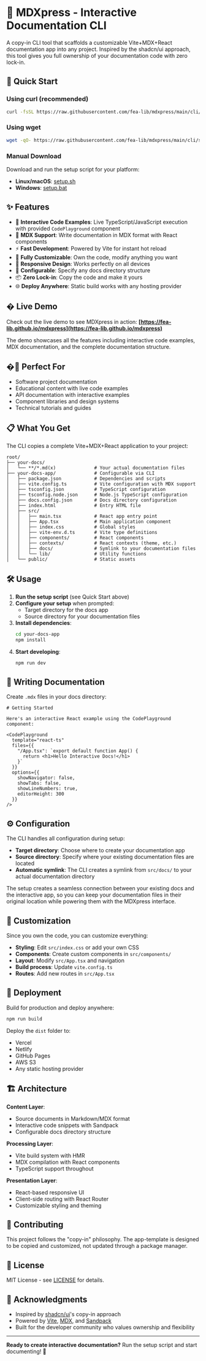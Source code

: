# 📝 MDXpress - Interactive Documentation CLI

A copy-in CLI tool that scaffolds a customizable Vite+MDX+React documentation app into any project. Inspired by the shadcn/ui approach, this tool gives you full ownership of your documentation code with zero lock-in.

## 🚀 Quick Start

### Using curl (recommended)

```bash
curl -fsSL https://raw.githubusercontent.com/fea-lib/mdxpress/main/cli/setup.sh | bash
```

### Using wget

```bash
wget -qO- https://raw.githubusercontent.com/fea-lib/mdxpress/main/cli/setup.sh | bash
```

### Manual Download

Download and run the setup script for your platform:

- **Linux/macOS**: [setup.sh](https://raw.githubusercontent.com/fea-lib/mdxpress/main/cli/setup.sh)
- **Windows**: [setup.bat](https://raw.githubusercontent.com/fea-lib/mdxpress/main/cli/setup.bat)

## ✨ Features

- 🚀 **Interactive Code Examples**: Live TypeScript/JavaScript execution with provided `CodePlayground` component
- 📝 **MDX Support**: Write documentation in MDX format with React components
- ⚡ **Fast Development**: Powered by Vite for instant hot reload
- 🎨 **Fully Customizable**: Own the code, modify anything you want
- 📱 **Responsive Design**: Works perfectly on all devices
- 🔧 **Configurable**: Specify any docs directory structure
- 📦 **Zero Lock-in**: Copy the code and make it yours
- 🌐 **Deploy Anywhere**: Static build works with any hosting provider

## � Live Demo

Check out the live demo to see MDXpress in action: **[https://fea-lib.github.io/mdxpress](https://fea-lib.github.io/mdxpress)**

The demo showcases all the features including interactive code examples, MDX documentation, and the complete documentation structure.

## �🎯 Perfect For

- Software project documentation
- Educational content with live code examples
- API documentation with interactive examples
- Component libraries and design systems
- Technical tutorials and guides

## 📋 What You Get

The CLI copies a complete Vite+MDX+React application to your project:

```
root/
├── your-docs/
│   └── **/*.md(x)              # Your actual documentation files
├── your-docs-app/              # Configurable via CLI
│   ├── package.json            # Dependencies and scripts
│   ├── vite.config.ts          # Vite configuration with MDX support
│   ├── tsconfig.json           # TypeScript configuration
│   ├── tsconfig.node.json      # Node.js TypeScript configuration
│   ├── docs.config.json        # Docs directory configuration
│   ├── index.html              # Entry HTML file
│   ├── src/
│   │   ├── main.tsx            # React app entry point
│   │   ├── App.tsx             # Main application component
│   │   ├── index.css           # Global styles
│   │   ├── vite-env.d.ts       # Vite type definitions
│   │   ├── components/         # React components
│   │   ├── contexts/           # React contexts (theme, etc.)
│   │   ├── docs/               # Symlink to your documentation files
│   │   └── lib/                # Utility functions
│   └── public/                 # Static assets
```

## 🛠️ Usage

1. **Run the setup script** (see Quick Start above)
2. **Configure your setup** when prompted:
   - Target directory for the docs app
   - Source directory for your documentation files
3. **Install dependencies**:
   ```bash
   cd your-docs-app
   npm install
   ```
4. **Start developing**:
   ```bash
   npm run dev
   ```

## 📖 Writing Documentation

Create `.mdx` files in your docs directory:

```mdx
# Getting Started

Here's an interactive React example using the CodePlayground component:

<CodePlayground
  template="react-ts"
  files={{
    "/App.tsx": `export default function App() {
      return <h1>Hello Interactive Docs!</h1>
    }`
  }}
  options={{
    showNavigator: false,
    showTabs: false,
    showLineNumbers: true,
    editorHeight: 300
  }}
/>
```

## ⚙️ Configuration

The CLI handles all configuration during setup:

- **Target directory**: Choose where to create your documentation app
- **Source directory**: Specify where your existing documentation files are located
- **Automatic symlink**: The CLI creates a symlink from `src/docs/` to your actual documentation directory

The setup creates a seamless connection between your existing docs and the interactive app, so you can keep your documentation files in their original location while powering them with the MDXpress interface.

## 🎨 Customization

Since you own the code, you can customize everything:

- **Styling**: Edit `src/index.css` or add your own CSS
- **Components**: Create custom components in `src/components/`
- **Layout**: Modify `src/App.tsx` and navigation
- **Build process**: Update `vite.config.ts`
- **Routes**: Add new routes in `src/App.tsx`

## 🚢 Deployment

Build for production and deploy anywhere:

```bash
npm run build
```

Deploy the `dist` folder to:
- Vercel
- Netlify  
- GitHub Pages
- AWS S3
- Any static hosting provider

## 🏗️ Architecture

**Content Layer**:
- Source documents in Markdown/MDX format
- Interactive code snippets with Sandpack
- Configurable docs directory structure

**Processing Layer**:
- Vite build system with HMR
- MDX compilation with React components
- TypeScript support throughout

**Presentation Layer**:
- React-based responsive UI
- Client-side routing with React Router
- Customizable styling and theming

## 🤝 Contributing

This project follows the "copy-in" philosophy. The app-template is designed to be copied and customized, not updated through a package manager.

## 📜 License

MIT License - see [LICENSE](LICENSE) for details.

## 🙏 Acknowledgments

- Inspired by [shadcn/ui](https://ui.shadcn.com/)'s copy-in approach
- Powered by [Vite](https://vitejs.dev/), [MDX](https://mdxjs.com/), and [Sandpack](https://sandpack.codesandbox.io/)
- Built for the developer community who values ownership and flexibility

---

**Ready to create interactive documentation?** Run the setup script and start documenting! 🚀